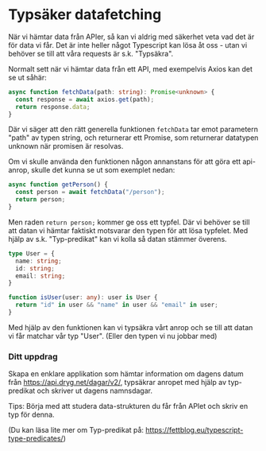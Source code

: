 # Typsäker datafetching

När vi hämtar data från APIer, så kan vi aldrig med säkerhet veta vad det är för data vi får. Det är inte heller något Typescript kan lösa åt oss - utan vi behöver se till att våra requests är s.k. "Typsäkra".

Normalt sett när vi hämtar data från ett API, med exempelvis Axios kan det se ut såhär:

```ts
async function fetchData(path: string): Promise<unknown> {
  const response = await axios.get(path);
  return response.data;
}
```

Där vi säger att den rätt generella funktionen `fetchData` tar emot parametern "path" av typen string, och returnerar ett Promise, som returnerar datatypen unknown när promisen är resolvas.

Om vi skulle använda den funktionen någon annanstans för att göra ett api-anrop, skulle det kunna se ut som exemplet nedan:

```js
async function getPerson() {
  const person = await fetchData("/person");
  return person;
}
```

Men raden `return person;` kommer ge oss ett typfel. Där vi behöver se till att datan vi hämtar faktiskt motsvarar den typen för att lösa typfelet. Med hjälp av s.k. "Typ-predikat" kan vi kolla så datan stämmer överens. 

```ts
type User = {
  name: string;
  id: string;
  email: string;
}

function isUser(user: any): user is User {
  return "id" in user && "name" in user && "email" in user;
}
```

Med hjälp av den funktionen kan vi typsäkra vårt anrop och se till att datan vi får matchar vår typ "User". (Eller den typen vi nu jobbar med)

### Ditt uppdrag

Skapa en enklare applikation som hämtar information om dagens datum från https://api.dryg.net/dagar/v2/, typsäkrar anropet med hjälp av typ-predikat och skriver ut dagens namnsdagar.

Tips: Börja med att studera data-strukturen du får från APIet och skriv en typ för denna. 

(Du kan läsa lite mer om Typ-predikat på: https://fettblog.eu/typescript-type-predicates/)